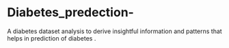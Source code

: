 # Diabetes_predection-
A diabetes dataset analysis to derive insightful information and patterns that helps in prediction of diabetes .
